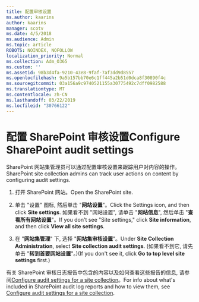 ```yaml
---
title: 配置审核设置
ms.author: kaarins
author: kaarins
manager: scotv
ms.date: 4/5/2018
ms.audience: Admin
ms.topic: article
ROBOTS: NOINDEX, NOFOLLOW
localization_priority: Normal
ms.collection: Adm_O365
ms.custom: ''
ms.assetid: 98b3d4fa-9210-43e8-9faf-7af3dd9d8557
ms.openlocfilehash: 9a5b157bb70e6c1ff445a2b51d0dca8f30890f4c
ms.sourcegitcommit: 03a156a9c9740521155a30775492c7dff0982588
ms.translationtype: MT
ms.contentlocale: zh-CN
ms.lasthandoff: 03/22/2019
ms.locfileid: "30766122"
---
```

# <a name="configure-sharepoint-audit-settings"></a><span data-ttu-id="dc4a0-102">配置 SharePoint 审核设置</span><span class="sxs-lookup"><span data-stu-id="dc4a0-102">Configure SharePoint audit settings</span></span>

<span data-ttu-id="dc4a0-103">SharePoint 网站集管理员可以通过配置审核设置来跟踪用户对内容的操作。</span><span class="sxs-lookup"><span data-stu-id="dc4a0-103">SharePoint site collection admins can track user actions on content by configuring audit settings.</span></span>
  
1. <span data-ttu-id="dc4a0-104">打开 SharePoint 网站。</span><span class="sxs-lookup"><span data-stu-id="dc4a0-104">Open the SharePoint site.</span></span>
    
2. <span data-ttu-id="dc4a0-105">单击 "设置" 图标, 然后单击 "**网站设置**"。</span><span class="sxs-lookup"><span data-stu-id="dc4a0-105">Click the Settings icon, and then click **Site settings**.</span></span> <span data-ttu-id="dc4a0-106">如果看不到 "网站设置", 请单击 "**网站信息**", 然后单击 "**查看所有网站设置**"。</span><span class="sxs-lookup"><span data-stu-id="dc4a0-106">If you don't see "Site settings," click **Site information**, and then click **View all site settings**.</span></span>
    
3. <span data-ttu-id="dc4a0-107">在 "**网站集管理**" 下, 选择 "**网站集审核设置**"。</span><span class="sxs-lookup"><span data-stu-id="dc4a0-107">Under **Site Collection Administration**, select **Site collection audit settings**.</span></span> <span data-ttu-id="dc4a0-108">(如果看不到它, 请先单击 "**转到首要网站设置**"。)</span><span class="sxs-lookup"><span data-stu-id="dc4a0-108">(If you don't see it, click **Go to top level site settings** first.)</span></span> 
    
<span data-ttu-id="dc4a0-109">有关 SharePoint 审核日志报告中包含的内容以及如何查看这些报告的信息, 请参阅[Configure audit settings for a site collection](https://go.microsoft.com/fwlink/?linkid=404050)。</span><span class="sxs-lookup"><span data-stu-id="dc4a0-109">For info about what's included in SharePoint audit log reports and how to view them, see [Configure audit settings for a site collection](https://go.microsoft.com/fwlink/?linkid=404050).</span></span>
  

